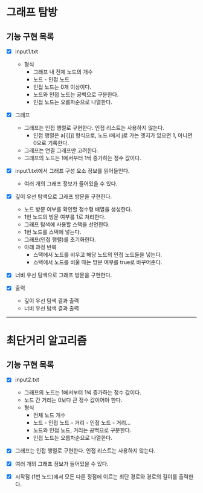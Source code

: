 # 그래프 탐방

## 기능 구현 목록

-[X] input1.txt

    - 형식
        - 그래프 내 전체 노드의 개수
        - 노드 - 인접 노드
        - 인접 노드는 0개 이상이다.
        - 노드와 인접 노드는 공백으로 구분한다.
        - 인접 노드는 오름차순으로 나열한다.

-[X] 그래프

    - 그래프는 인접 행렬로 구현한다. 인접 리스트는 사용하지 않는다.
        - 인접 행렬은 a[i][j] 형식으로, 노드 i에서 j로 가는 엣지가 있으면 1, 아니면 0으로 기록한다.
    - 그래프는 연결 그래프만 고려한다.
    - 그래프의 노드는 1에서부터 1씩 증가하는 정수 값이다.

-[X] input1.txt에서 그래프 구성 요소 정보를 읽어들인다.
      
    - 여러 개의 그래프 정보가 들어있을 수 있다.

-[X] 깊이 우선 탐색으로 그래프 방문을 구현한다.

    - 노드 방문 여부를 확인할 정수형 배열을 생성한다.
    - 1번 노드의 방문 여부를 1로 처리한다.
    - 그래프 탐색에 사용할 스택을 선언한다.
    - 1번 노드를 스택에 넣는다.
    - 그래프(인접 행렬)를 초기화한다.
    - 아래 과정 반복
        - 스택에서 노드를 비우고 해당 노드의 인접 노드들을 넣는다.
        - 스택에서 노드를 비울 때는 방문 여부를 true로 바꾸어준다.

-[X] 너비 우선 탐색으로 그래프 방문을 구현한다.

-[X] 출력
    - 깊이 우선 탐색 결과 출력
    - 너비 우선 탐색 결과 출력

<hr>

# 최단거리 알고리즘

## 기능 구현 목록

-[X] input2.txt

    - 그래프의 노드는 1에서부터 1씩 증가하는 정수 값이다.
    - 노드 간 거리는 0보다 큰 정수 값이어야 한다.
    - 형식
        - 전체 노드 개수
        - 노드 - 인접 노드 - 거리 - 인접 노드 - 거리...
        - 노드와 인접 노드, 거리는 공백으로 구분한다.
        - 인접 노드는 오름차순으로 나열한다.

-[X] 그래프는 인접 행렬로 구현한다. 인접 리스트는 사용하지 않는다.


-[X] 여러 개의 그래프 정보가 들어있을 수 있다.


-[X] 시작점 (1번 노드)에서 모든 다른 정점에 이르는 최단 경로와 경로의 길이를 출력한다.
